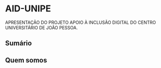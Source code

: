 # AID-UNIPE

APRESENTAÇÃO DO PROJETO APOIO À INCLUSÃO DIGITAL DO CENTRO UNIVERSITÁRIO DE JOÃO PESSOA.

## Sumário

## Quem somos
